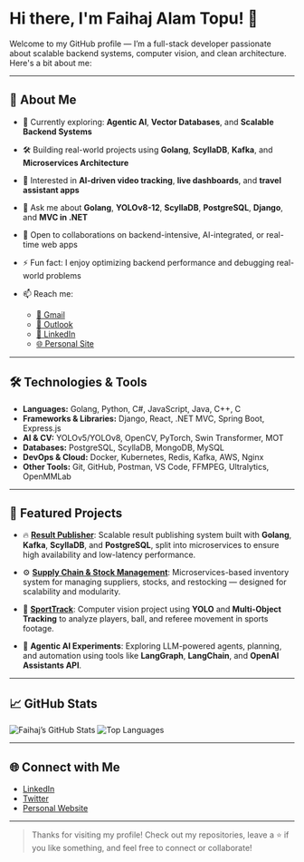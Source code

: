 # Hi there, I'm Faihaj Alam Topu! 👋

Welcome to my GitHub profile — I’m a full-stack developer passionate about scalable backend systems, computer vision, and clean architecture. Here's a bit about me:

---

## 🚀 About Me

* 🌱 Currently exploring: **Agentic AI**, **Vector Databases**, and **Scalable Backend Systems**
* 🛠️ Building real-world projects using **Golang**, **ScyllaDB**, **Kafka**, and **Microservices Architecture**
* 🧠 Interested in **AI-driven video tracking**, **live dashboards**, and **travel assistant apps**
* 💬 Ask me about **Golang**, **YOLOv8-12**, **ScyllaDB**, **PostgreSQL**, **Django**, and **MVC in .NET**
* 👯 Open to collaborations on backend-intensive, AI-integrated, or real-time web apps
* ⚡ Fun fact: I enjoy optimizing backend performance and debugging real-world problems
* 📫 Reach me:

  * [📧 Gmail](mailto:faihajnow@gmail.com)
  * [📧 Outlook](mailto:faihaj@outlook.com)
  * [💼 LinkedIn](https://www.linkedin.com/in/faihajtopu)
  * [🌐 Personal Site](https://faihajalamtopu.github.io/)

---

## 🛠️ Technologies & Tools

* **Languages:** Golang, Python, C#, JavaScript, Java, C++, C
* **Frameworks & Libraries:** Django, React, .NET MVC, Spring Boot, Express.js
* **AI & CV:** YOLOv5/YOLOv8, OpenCV, PyTorch, Swin Transformer, MOT
* **Databases:** PostgreSQL, ScyllaDB, MongoDB, MySQL
* **DevOps & Cloud:** Docker, Kubernetes, Redis, Kafka, AWS, Nginx
* **Other Tools:** Git, GitHub, Postman, VS Code, FFMPEG, Ultralytics, OpenMMLab

---

## 📂 Featured Projects

* 🔥 [**Result Publisher**](https://github.com/FaIhAjAlAmToPu/result_publisher):
  Scalable result publishing system built with **Golang**, **Kafka**, **ScyllaDB**, and **PostgreSQL**, split into microservices to ensure high availability and low-latency performance.

* ⚙️ [**Supply Chain & Stock Management**](https://github.com/Supply-Chain-Stock-Management/CSE-408):
  Microservices-based inventory system for managing suppliers, stocks, and restocking — designed for scalability and modularity.

* 🏃 [**SportTrack**](https://github.com/FaIhAjAlAmToPu/SportTrack):
  Computer vision project using **YOLO** and **Multi-Object Tracking** to analyze players, ball, and referee movement in sports footage.

* 🧠 **Agentic AI Experiments**:
  Exploring LLM-powered agents, planning, and automation using tools like **LangGraph**, **LangChain**, and **OpenAI Assistants API**.

---

## 📈 GitHub Stats

![Faihaj’s GitHub Stats](https://github-readme-stats.vercel.app/api?username=FaIhAjAlAmToPu\&show_icons=true\&theme=radical)
![Top Languages](https://github-readme-stats.vercel.app/api/top-langs/?username=FaIhAjAlAmToPu\&layout=compact\&theme=radical)

---

## 🌐 Connect with Me

* [LinkedIn](https://www.linkedin.com/in/faihajtopu)
* [Twitter](https://x.com/FaihajTopu)
* [Personal Website](https://faihajalamtopu.github.io/)

---

> Thanks for visiting my profile! Check out my repositories, leave a ⭐ if you like something, and feel free to connect or collaborate!
